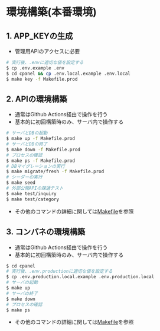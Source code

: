 # 環境構築(本番環境)

## 1. APP_KEYの生成

- 管理用APIのアクセスに必要

```bash
# 実行後、.envに適切な値を設定する
$ cp .env.example .env
$ cd cpanel && cp .env.local.example .env.local
$ make key -f Makefile.prod
```

## 2. APIの環境構築

- 通常はGithub Actions経由で操作を行う
- 基本的に初回構築時のみ、サーバ内で操作する

```bash
# サーバとDBの起動
$ make up -f Makefile.prod
# サーバとDBの終了
$ make down -f Makefile.prod
# プロセスの確認
$ make ps -f Makefile.prod
# DBマイグレーションの実行
$ make migrate/fresh -f Makefile.prod
# シーダーの実行
$ make seed
# 外部公開APIの疎通テスト
$ make test/inquiry
$ make test/category
```

- その他のコマンドの詳細に関しては[Makefile](../Makefile)を参照

## 3. コンパネの環境構築

- 通常はGithub Actions経由で操作を行う
- 基本的に初回構築時のみ、サーバ内で操作する

```bash
$ cd cpanel
# 実行後、.env.productionに適切な値を設定する
$ cp .env.production.local.example .env.production.local
# サーバの起動
$ make up
# サーバの終了
$ make down
# プロセスの確認
$ make ps
```

- その他のコマンドの詳細に関しては[Makefile](../cpanel/Makefile)を参照
